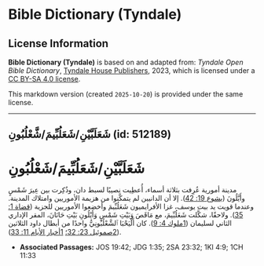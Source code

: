# Bible Dictionary (Tyndale)

## License Information

**Bible Dictionary (Tyndale)** is based on and adapted from: _Tyndale Open Bible Dictionary_, [Tyndale House Publishers](https://tyndaleopenresources.com/), 2023, which is licensed under a [CC BY-SA 4.0 license](https://creativecommons.org/licenses/by-sa/4.0/legalcode.en).

This markdown version (created `2025-10-20`) is provided under the same license.



--------------------------------

## شَعَلَبَّيْنِ/شَعَلُبِّيمَ/شَّعْلُبُونِ (id: 512189)

شَعَلَبَّيْنِ/شَعَلُبِّيمَ/شَعْلُبُونِ
======================================

مدينة أمورية عُرِفت بثلاثة أسماء، أُعطِيت نصيبًا لسبط دان، وذُكِرت بين عِيرَ شَمْسٍ وأَيَّلُونَ ([يشوع 19: 42](https://ref.ly/Josh19:42)). إلا أن الدانيين لم يتمكَّنوا من هزيمة الأموريين وامتلاك المدينة. وعندما قويت يد بيت يوسف، غزا الأفرايميون شَعَلُبِّيمَ وأخضعوا الأموريين للجزية ([قضاة 1: 35](https://ref.ly/Judg1:35)). ولاحقًا، شكَّلت شَعَلُبِّيمَ، مع مَاقَصَ وَبَيْتِ شَمْسٍ وَأَيْلُونِ بَيْتِ حَانَانَ، المقر الإداري الثاني لسليمان ([1ملوك 4: 9](https://ref.ly/1Kgs4:9)). كان أَلْيَحْبَا ٱلشَّعْلُبُونِيُّ واحدًا من أبطال داود الثلاثين ([2صموئيل 23: 32؛](https://ref.ly/2Sam23:32) [1أخبار الأيام 11: 33](https://ref.ly/1Chr11:33)).

* **Associated Passages:** JOS 19:42; JDG 1:35; 2SA 23:32; 1KI 4:9; 1CH 11:33

